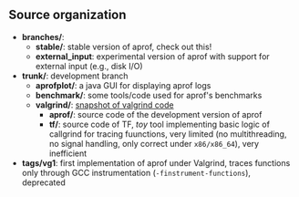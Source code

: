 ## Source organization ##
  * **branches/**:
    * **stable/**: stable version of aprof, check out this!
    * **external\_input**: experimental version of aprof with support for external input (e.g., disk I/O)
  * **trunk/**: development branch
    * **aprofplot/**: a java GUI for displaying aprof logs
    * **benchmark/**: some tools/code used for aprof's benchmarks
    * **valgrind/**: [snapshot of valgrind code](http://valgrind.org/)
      * **aprof/**: source code of the development version of aprof
      * **tf/**: source code of TF, _toy_ tool implementing basic logic of callgrind for tracing fuunctions, very limited (no multithreading, no signal handling, only correct under `x86/x86_64`), very inefficient
  * **tags/vg1**: first implementation of aprof under Valgrind, traces functions only through GCC instrumentation (`-finstrument-functions`), deprecated